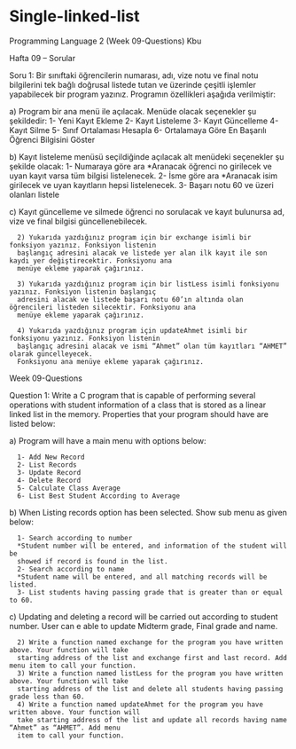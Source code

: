 # Single-linked-list
Programming Language 2 (Week 09-Questions) Kbu

Hafta 09 – Sorular

Soru 1: Bir sınıftaki öğrencilerin numarası, adı, vize notu ve final notu bilgilerini tek bağlı doğrusal 
listede tutan ve üzerinde çeşitli işlemler yapabilecek bir program yazınız. Programın özellikleri aşağıda 
verilmiştir:

a) Program bir ana menü ile açılacak. Menüde olacak seçenekler şu şekildedir:
      1- Yeni Kayıt Ekleme
      2- Kayıt Listeleme
      3- Kayıt Güncelleme 
      4- Kayıt Silme
      5- Sınıf Ortalaması Hesapla
      6- Ortalamaya Göre En Başarılı Öğrenci Bilgisini Göster

b) Kayıt listeleme menüsü seçildiğinde açılacak alt menüdeki seçenekler şu şekilde olacak:
      1- Numaraya göre ara
      *Aranacak öğrenci no girilecek ve uyan kayıt varsa tüm bilgisi listelenecek.
      2- İsme göre ara
      *Aranacak isim girilecek ve uyan kayıtların hepsi listelenecek.
      3- Başarı notu 60 ve üzeri olanları listele

c) Kayıt güncelleme ve silmede öğrenci no sorulacak ve kayıt bulunursa ad, vize ve final bilgisi 
güncellenebilecek.

      2) Yukarıda yazdığınız program için bir exchange isimli bir fonksiyon yazınız. Fonksiyon listenin 
      başlangıç adresini alacak ve listede yer alan ilk kayıt ile son kaydı yer değiştirecektir. Fonksiyonu ana 
      menüye ekleme yaparak çağırınız.

      3) Yukarıda yazdığınız program için bir listLess isimli fonksiyonu yazınız. Fonksiyon listenin başlangıç 
      adresini alacak ve listede başarı notu 60’ın altında olan öğrencileri listeden silecektir. Fonksiyonu ana 
      menüye ekleme yaparak çağırınız.

      4) Yukarıda yazdığınız program için updateAhmet isimli bir fonksiyonu yazınız. Fonksiyon listenin 
      başlangıç adresini alacak ve ismi “Ahmet” olan tüm kayıtları “AHMET” olarak güncelleyecek.
      Fonksiyonu ana menüye ekleme yaparak çağırınız.

Week 09-Questions

Question 1: Write a C program that is capable of performing several operations with student 
information of a class that is stored as a linear linked list in the memory. Properties that your program 
should have are listed below:

a) Program will have a main menu with options below:

      1- Add New Record
      2- List Records
      3- Update Record 
      4- Delete Record
      5- Calculate Class Average
      6- List Best Student According to Average
      
b) When Listing records option has been selected. Show sub menu as given below:

      1- Search according to number
      *Student number will be entered, and information of the student will be 
      showed if record is found in the list.
      2- Search according to name
      *Student name will be entered, and all matching records will be listed.
      3- List students having passing grade that is greater than or equal to 60.
      
c) Updating and deleting a record will be carried out according to student number. User can e 
able to update Midterm grade, Final grade and name.

      2) Write a function named exchange for the program you have written above. Your function will take 
      starting address of the list and exchange first and last record. Add menu item to call your function.
      3) Write a function named listLess for the program you have written above. Your function will take 
      starting address of the list and delete all students having passing grade less than 60.
      4) Write a function named updateAhmet for the program you have written above. Your function will 
      take starting address of the list and update all records having name “Ahmet” as “AHMET”. Add menu 
      item to call your function. 
